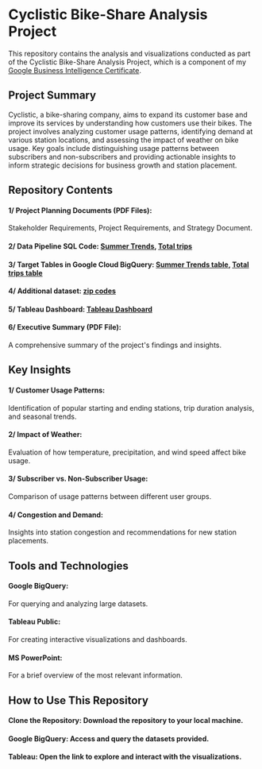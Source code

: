 # Cyclistic Bike-Share Analysis Project
This repository contains the analysis and visualizations conducted as part of the Cyclistic Bike-Share Analysis Project, which is a component of my [Google Business Intelligence Certificate](https://coursera.org/share/c4f4857aeaf61150279d9e74d63276fa).

## Project Summary
Cyclistic, a bike-sharing company, aims to expand its customer base and improve its services by understanding how customers use their bikes. The project involves analyzing customer usage patterns, identifying demand at various station locations, and assessing the impact of weather on bike usage. Key goals include distinguishing usage patterns between subscribers and non-subscribers and providing actionable insights to inform strategic decisions for business growth and station placement.

## Repository Contents
#### 1/ Project Planning Documents (PDF Files): 
Stakeholder Requirements, Project Requirements, and Strategy Document.
#### 2/ Data Pipeline SQL Code: [Summer Trends](https://console.cloud.google.com/bigquery?project=cyclistic-nyc-zip-codes&ws=!1m4!1m3!8m2!1s495492972980!2s3fe5d44fecbb4d2ea90d9c5929d16bbb), [Total trips](https://console.cloud.google.com/bigquery?project=cyclistic-nyc-zip-codes&ws=!1m4!1m3!8m2!1s495492972980!2sa465fe42dbae4d86907b8e6327fedc86)
#### 3/ Target Tables in Google Cloud BigQuery: [Summer Trends table](https://console.cloud.google.com/bigquery?project=cyclistic-nyc-zip-codes&ws=!1m5!1m4!4m3!1scyclistic-nyc-zip-codes!2scyclistic_project!3sSummer%2520Trends), [Total trips table](https://console.cloud.google.com/bigquery?project=cyclistic-nyc-zip-codes&ws=!1m5!1m4!4m3!1scyclistic-nyc-zip-codes!2scyclistic_project!3stotal%2520trips%2520table-cyclistic%2520project)
#### 4/ Additional dataset: [zip codes](https://console.cloud.google.com/bigquery?project=cyclistic-nyc-zip-codes&ws=!1m5!1m4!4m3!1scyclistic-nyc-zip-codes!2szip_codes!3scyclistic_zip_codes) 
#### 5/ Tableau Dashboard: [Tableau Dashboard](https://public.tableau.com/app/profile/ahmdlx/viz/CyclisticProject_17088918886290/Cyclistic)
#### 6/ Executive Summary (PDF File): 
A comprehensive summary of the project's findings and insights.

## Key Insights
#### 1/ Customer Usage Patterns: 
Identification of popular starting and ending stations, trip duration analysis, and seasonal trends.
#### 2/ Impact of Weather: 
Evaluation of how temperature, precipitation, and wind speed affect bike usage.
#### 3/ Subscriber vs. Non-Subscriber Usage: 
Comparison of usage patterns between different user groups.
#### 4/ Congestion and Demand: 
Insights into station congestion and recommendations for new station placements.

## Tools and Technologies
#### Google BigQuery: 
For querying and analyzing large datasets.
#### Tableau Public: 
For creating interactive visualizations and dashboards.
#### MS PowerPoint: 
For a brief overview of the most relevant information.

## How to Use This Repository
#### Clone the Repository: Download the repository to your local machine.
#### Google BigQuery: Access and query the datasets provided.
#### Tableau: Open the link to explore and interact with the visualizations.
